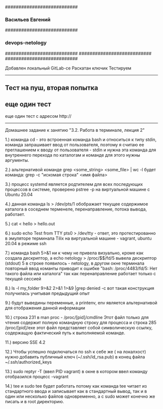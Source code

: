 ###########################
### Васильев Евгений    ###
###########################
###  devops-netology    ###
###########################
###########################
###########################

Добавлен локальный GitLab-ce
Раскатан ключик
Тестируем
__________
Тест на пуш, вторая попытка
--------------------
еще один тест
-------------------

еще один тест с адресом http://

---------------------------------


Домашнее задание к занятию "3.2. Работа в терминале, лекция 2"





1.) команда cd - это встроенная команда bash и относиться к типу stdin, команда запрашивает ввод от пользователя, поэтому я считаю ее преглашением к вводу от пользователя - stdin и нужна эта    команда для внутреннего перехода по каталогам и команде для этого нужны аргументы.



2.) альтернативой команде grep <some_string> <some_file> | wc -l будет команда: grep -c "искомая строка" <имя файла>



3.) процесс systemd является родтителем для всех последующих процессов в системе, проверено pstree -p на виртуальной машине с Ubuntu 20.04



4.) данная команда ls > /dev/pts/1 обображает текущее содержимое каталога в соседнем терменеле, перенаправление, потока вывода, работает. 



5.)    cat < hello > hello.out

    

6.) sudo echo Test from TTY pts0 > /dev/tty - ответ, это протестированно в эмуляторе терминала Tilix на виртуальной машине - vagrant, ubuntu 20.04 в режиме ssh
    


7.) команда bash 5>&1 ни к чему не привела визуально, кроме как создала дескриптор, а echo netology > /proc/$$/fd/5 вывела дескриптор (stdout) 5 в строке появилось  - netology, 
    в другом окне терминала повторный ввод команты приводит к ошибке "bash: /proc/4483/fd/5: Нет такого файла или каталога" так как перенаправление работает только с текущей сессией   



8.) ls -l my_folder 9>&2 2>&1 1>&9 |grep denied -c вот такая конструкция получилась учитывая предыдущий опыт 



9.) будут выведины переменные, а printenv, env  является альтернативой для отображения данной информации



10.) строка 231 в man proc - /proc/[pid]/cmdline Этот файл только для чтения содержит полную командную строку для процесса и строка 285 /proc/[pid]/exe этот файл представляет собой символическую   ссылку, содержащую фактический путь к выполняемой команде.



11.) версию SSE 4.2



12.) Чтобы успешно подключаться по ssh к себе же ( на локалхост) нужно добавить публичный ключ (~/.ssh/id_rsa.pub) в конец файла ~/.ssh/authorized_keys



13.) sudo reptyr -T (ввел PID vagrant) в окне в котором ввел команду отобразился процесс -vagrant



14.)  tee и sudo tee будет работать потому как команда tee читает из стандартного ввода и записывает как в стандартный вывод, так и в один или несколько
     файлов одновременно, а с sudo может конечно же писать и в root директорию.
